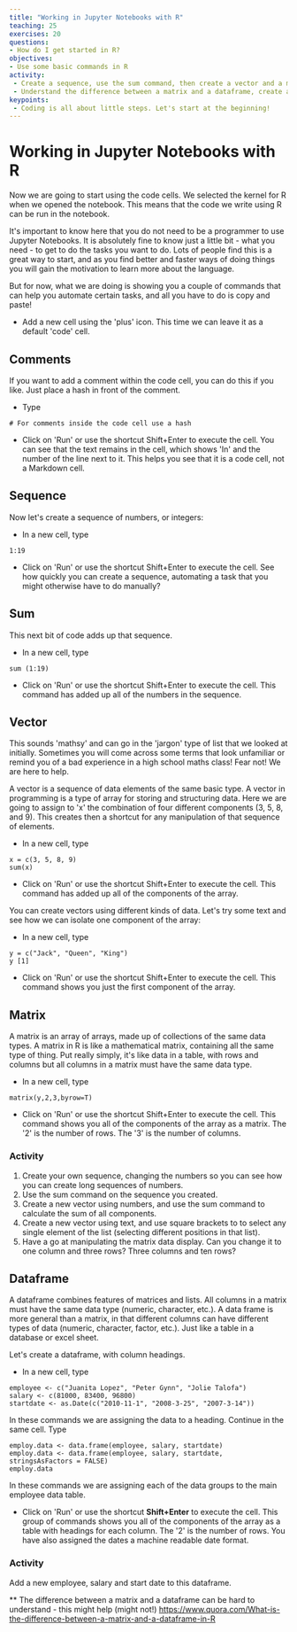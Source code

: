 ```yaml
---
title: "Working in Jupyter Notebooks with R"
teaching: 25
exercises: 20
questions:
- How do I get started in R?
objectives:
- Use some basic commands in R
activity:
 - Create a sequence, use the sum command, then create a vector and a matrix
 - Understand the difference between a matrix and a dataframe, create and add to a dataframe
keypoints:
 - Coding is all about little steps. Let's start at the beginning!
---
```


# Working in Jupyter Notebooks with R

Now we are going to start using the code cells. We selected the kernel for R when we opened the notebook. This means that the code we write using R can be run in the notebook. 

It's important to know here that you do not need to be a programmer to use Jupyter Notebooks. It is absolutely fine to know just a little bit - what you need - to get to do the tasks you want to do. Lots of people find this is a great way to start, and as you find better and faster ways of doing things you will gain the motivation to learn more about the language. 

But for now, what we are doing is showing you a couple of commands that can help you automate certain tasks, and all you have to do is copy and paste!

- Add a new cell using the 'plus' icon. This time we can leave it as a default 'code' cell. 

## Comments

If you want to add a comment within the code cell, you can do this if you like. Just place a hash in front of the comment.

 - Type
 
 `# For comments inside the code cell use a hash`

  - Click on 'Run' or use the  shortcut Shift+Enter to execute the cell. You can see that the text remains in the cell, which shows 'In' and the number of the line next to it. This helps you see that it is a code cell, not a Markdown cell. 
  
## Sequence
  
  Now let's create a sequence of numbers, or integers:
      
 - In a new cell, type
 
 `1:19`

  - Click on 'Run' or use the  shortcut Shift+Enter to execute the cell. See how quickly you can create a sequence, automating a task that you might otherwise have to do manually? 
   
## Sum  

This next bit of code adds up that sequence. 

 - In a new cell, type
 
 `sum (1:19)`

  - Click on 'Run' or use the  shortcut Shift+Enter to execute the cell. This command has added up all of the numbers in the sequence. 
  
## Vector
 
This sounds  'mathsy' and can go in the 'jargon' type of list that we looked at initially. Sometimes you will come across some terms that look unfamiliar or remind you of a bad experience in a high school maths class! Fear not! We are here to help.
 
A vector is a sequence of data elements of the same basic type.  A vector in programming is a type of array for storing and structuring data.  Here we are going to assign to 'x' the combination of four different components (3, 5, 8, and 9). This creates then a shortcut for any manipulation of that sequence of elements. 

 - In a new cell, type
 
  ```
  x = c(3, 5, 8, 9)
  sum(x)
  ```
  
 - Click on 'Run' or use the  shortcut Shift+Enter to execute the cell. This command has added up all of the components of the array. 
    
You can create vectors using different kinds of data. Let's try some text and see how we can isolate one component of the array:
    
 - In a new cell, type
 
  ```
  y = c("Jack", "Queen", "King")
  y [1]
  ```
  
   - Click on 'Run' or use the  shortcut Shift+Enter to execute the cell. This command shows you just the first component of the array.
   
## Matrix
 
A matrix is an array of arrays, made up of collections of the same data types.  A matrix in R is like a mathematical matrix, containing all the same type of thing. Put really simply, it's like data in a table, with rows and columns but all columns in a matrix must have the same data type.
 
  - In a new cell, type
 
`matrix(y,2,3,byrow=T)`
  
   - Click on 'Run' or use the  shortcut Shift+Enter to execute the cell. This command shows you all of the components of the array as a matrix. The '2' is the number of rows. The '3' is the number of columns.
 
   
### Activity

1. Create your own sequence, changing the numbers so you can see how you can create long sequences of numbers.
2. Use the sum command on the sequence you created.
3. Create a new vector using numbers, and use the sum command to calculate the sum of all components.
4. Create a new vector using text, and use square brackets to to select any single element of the list (selecting different positions in that list). 
5. Have a go at manipulating the matrix data display. Can you change it to one column and three rows? Three columns and ten rows?


## Dataframe

A dataframe combines features of matrices and lists. All columns in a matrix must have the same data type (numeric, character, etc.). A data frame is more general than a matrix, in that different columns can have different types of data (numeric, character, factor, etc.). Just like a table in a database or excel sheet.  

Let's create a dataframe, with column headings.  

 - In a new cell, type

```
employee <- c("Juanita Lopez", "Peter Gynn", "Jolie Talofa")
salary <- c(81000, 83400, 96800)
startdate <- as.Date(c("2010-11-1", "2008-3-25", "2007-3-14"))
```

In these commands we are assigning the data to a heading.
Continue in the same cell. Type

```
employ.data <- data.frame(employee, salary, startdate)
employ.data <- data.frame(employee, salary, startdate, stringsAsFactors = FALSE)
employ.data
```

In these commands we are assigning each of the data groups to the main employee data table. 

   - Click on 'Run' or use the  shortcut **Shift+Enter** to execute the cell. This group of commands shows you all of the components of the array as a table with headings for each column. The '2' is the number of rows. You have also assigned the dates a machine readable date format. 


### Activity

Add a new employee, salary and start date to this dataframe.

** The difference between a matrix and a dataframe can be hard to understand - this might help (might not!) https://www.quora.com/What-is-the-difference-between-a-matrix-and-a-dataframe-in-R
